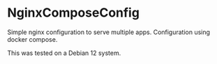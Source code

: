 # NginxComposeConfig
Simple nginx configuration to serve multiple apps. Configuration using docker compose.

This was tested on a Debian 12 system.
